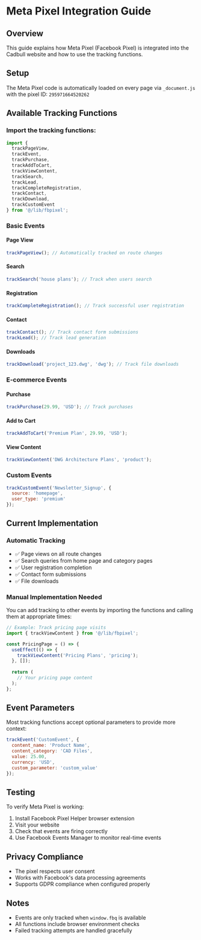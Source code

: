 # Meta Pixel Integration Guide

## Overview
This guide explains how Meta Pixel (Facebook Pixel) is integrated into the Cadbull website and how to use the tracking functions.

## Setup
The Meta Pixel code is automatically loaded on every page via `_document.js` with the pixel ID: `295971664520262`

## Available Tracking Functions

### Import the tracking functions:
```javascript
import { 
  trackPageView,
  trackEvent,
  trackPurchase,
  trackAddToCart,
  trackViewContent,
  trackSearch,
  trackLead,
  trackCompleteRegistration,
  trackContact,
  trackDownload,
  trackCustomEvent
} from '@/lib/fbpixel';
```

### Basic Events

#### Page View
```javascript
trackPageView(); // Automatically tracked on route changes
```

#### Search
```javascript
trackSearch('house plans'); // Track when users search
```

#### Registration
```javascript
trackCompleteRegistration(); // Track successful user registration
```

#### Contact
```javascript
trackContact(); // Track contact form submissions
trackLead(); // Track lead generation
```

#### Downloads
```javascript
trackDownload('project_123.dwg', 'dwg'); // Track file downloads
```

### E-commerce Events

#### Purchase
```javascript
trackPurchase(29.99, 'USD'); // Track purchases
```

#### Add to Cart
```javascript
trackAddToCart('Premium Plan', 29.99, 'USD');
```

#### View Content
```javascript
trackViewContent('DWG Architecture Plans', 'product');
```

### Custom Events
```javascript
trackCustomEvent('Newsletter_Signup', {
  source: 'homepage',
  user_type: 'premium'
});
```

## Current Implementation

### Automatic Tracking
- ✅ Page views on all route changes
- ✅ Search queries from home page and category pages
- ✅ User registration completion
- ✅ Contact form submissions
- ✅ File downloads

### Manual Implementation Needed
You can add tracking to other events by importing the functions and calling them at appropriate times:

```javascript
// Example: Track pricing page visits
import { trackViewContent } from '@/lib/fbpixel';

const PricingPage = () => {
  useEffect(() => {
    trackViewContent('Pricing Plans', 'pricing');
  }, []);
  
  return (
    // Your pricing page content
  );
};
```

## Event Parameters
Most tracking functions accept optional parameters to provide more context:

```javascript
trackEvent('CustomEvent', {
  content_name: 'Product Name',
  content_category: 'CAD Files',
  value: 25.00,
  currency: 'USD',
  custom_parameter: 'custom_value'
});
```

## Testing
To verify Meta Pixel is working:
1. Install Facebook Pixel Helper browser extension
2. Visit your website
3. Check that events are firing correctly
4. Use Facebook Events Manager to monitor real-time events

## Privacy Compliance
- The pixel respects user consent
- Works with Facebook's data processing agreements
- Supports GDPR compliance when configured properly

## Notes
- Events are only tracked when `window.fbq` is available
- All functions include browser environment checks
- Failed tracking attempts are handled gracefully

